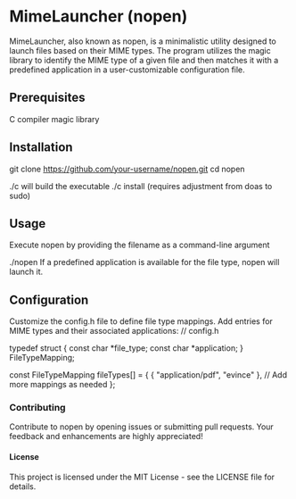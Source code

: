# MimeLauncher (nopen)
MimeLauncher, also known as nopen, is a minimalistic utility designed to launch files based on their MIME types. The program utilizes the magic library to identify the MIME type of a given file and then matches it with a predefined application in a user-customizable configuration file.

## Prerequisites
C compiler
magic library

## Installation

git clone https://github.com/your-username/nopen.git
cd nopen

./c will build the executable
./c install (requires adjustment from doas to sudo)

## Usage
Execute nopen by providing the filename as a command-line argument

./nopen <filename>
If a predefined application is available for the file type, nopen will launch it.

## Configuration
Customize the config.h file to define file type mappings. Add entries for MIME types and their associated applications:
// config.h

typedef struct {
    const char *file_type;
    const char *application;
} FileTypeMapping;

const FileTypeMapping fileTypes[] = {
    { "application/pdf", "evince" },
    // Add more mappings as needed
};

### Contributing
Contribute to nopen by opening issues or submitting pull requests. Your feedback and enhancements are highly appreciated!

#### License
This project is licensed under the MIT License - see the LICENSE file for details.
